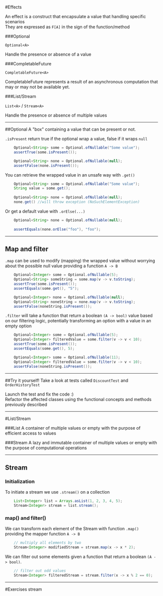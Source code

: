 #Effects

An effect is a construct that encapsulate a value that handling specific scenarios  
They are expressed as `F[A]` in the sign of the function/method

###Optional

`
Optional<A>
`

Handle the presence or absence of a value

###CompletableFuture

`
CompletableFuture<A>
`

CompletableFuture represents a result of an asynchronous computation that may or may not be available yet.

###List/Stream

`List<A>` / `Stream<A>`

Handle the presence or absence of multiple values

---
##Optional
A "box" containing a value that can be present or not.

`.isPresent` return true if the optional wrap a value, false if it wraps `null`
```java
    Optional<String> some = Optional.ofNullable("Some value");
    assertTrue(some.isPresent()); 

    Optional<String> none = Optional.ofNullable(null);
    assertFalse(none.isPresent());
```

You can retrieve the wrapped value in an unsafe way with `.get()`
```java 
    Optional<String> some = Optional.ofNullable("Some value");
    String value = some.get();
    
    Optional<String> none = Optional.ofNullable(null);
    none.get() //will throw exception (NoSuchElementException)
```
Or get a default value with `.orElse(...)`
```java 
    Optional<String> none = Optional.ofNullable(null);
    
    assertEquals(none.orElse("foo"), "foo"); 
```
---
## Map and filter

`.map` can be used to modify (mapping) the wrapped value without worrying about the possible null value providing a function `A -> B`
```java
    Optional<Integer> some = Optional.ofNullable(5);
    Optional<String> someString = some.map(v -> v.toString);
    assertTrue(some.isPresent()); 
    assertEquals(some.get(), "5"); 

    Optional<Integer> none = Optional.ofNullable(null);
    Optional<String> noneString = none.map(v -> v.toString);
    assertFalse(noneString.isPresent());
```

`.filter` will take a function that return a boolean `(A -> bool)` value based on our filtering logic, potentially transforming an option with a value in an empty option
```java
    Optional<Integer> some = Optional.ofNullable(5);
    Optional<Integer> filteredValue = some.filter(v -> v < 10);
    assertTrue(some.isPresent());
    assertEquals(some.get(), 5);

    Optional<Integer> some = Optional.ofNullable(11);
    Optional<Integer> filteredValue = some.filter(v -> v < 10);
    assertFalse(noneString.isPresent());
```

---
##Try it yourself!
Take a look at tests called `DiscountTest` and `OrderHistoryTest`

Launch the test and fix the code :)   
Refactor the affected classes using the functional concepts and methods previously described 

---
#List/Stream

###List 
A container of multiple values or empty with the purpose of efficient access to values

###Stream
A lazy and immutable container of multiple values or empty with the purpose of computational operations

---
## Stream
### Initialization
To initiate a stream we use `.stream()` on a collection
```java
    List<Integer> list = Arrays.asList(1, 2, 3, 4, 5);
    Stream<Integer> stream = list.stream();
```

### map() and filter()
We can transform each element of the Stream with function `.map()` providing the mapper function `A -> B` 

```java
    // multiply all elements by two
    Stream<Integer> modifiedStream = stream.map(x -> x * 2);
```
We can filter out some elements given a function that return a boolean `(A -> bool)`.
```java
    // filter out odd values
    Stream<Integer> filteredStream = stream.filter(x -> x % 2 == 0); 
```
---
#Exercises stream
```java

```
